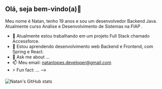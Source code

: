 ## Olá, seja bem-vindo(a)👋

Meu nome é Natan, tenho 19 anos e sou um desenvolvedor Backend Java. Atualmente
curso Análise e Desenvolvimento de Sistemas na FIAP
.

- 🔭 Atualmente estou trabalhando em um projeto Full Stack chamado Accessforce.
- 🌱 Estou aprendendo desenvolvimento web Backend e Frontend, com Spring e React.
- 💬 Ask me about ...
- 📫 Meu email: natanlopes.developer@gmail.com 
- ⚡ Fun fact: ...
-->

![Natan's GitHub stats](https://github-readme-stats.vercel.app/api?username=natanjrl&hide=contribs,prs)




